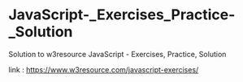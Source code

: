 # JavaScript-_Exercises_Practice-_Solution
Solution to w3resource JavaScript - Exercises, Practice, Solution

link : https://www.w3resource.com/javascript-exercises/